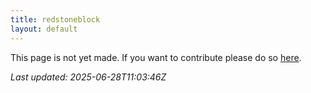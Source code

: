```yaml
---
title: redstoneblock
layout: default
---
```


This page is not yet made. If you want to contribute please do so [here](https://github.com/CrazyH2/Bigstone/blob/wiki/components/redstoneblock.md).

_Last updated: 2025-06-28T11:03:46Z_
